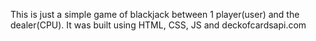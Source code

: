 This is just a simple game of blackjack between 1 player(user) and the dealer(CPU).
It was built using HTML, CSS, JS and deckofcardsapi.com
